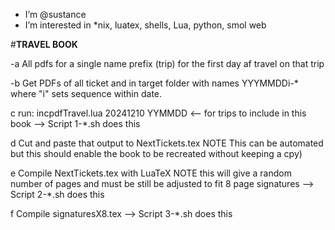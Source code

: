 - I’m @sustance
- I’m interested in *nix, luatex, shells, Lua, python, smol web

#______TRAVEL BOOK______

-a All pdfs for a single name prefix (trip) for the first day af travel on that trip

-b Get PDFs of all ticket and in target folder with names YYYMMDDi-* where "i" sets sequence within date.

c run: incpdfTravel.lua 20241210 YYMMDD <-- for trips to include in this book
--> Script 1-*.sh does this

d Cut and paste that output to NextTickets.tex 
    NOTE This can be automated but this should enable the book to be recreated without keeping a cpy)

e Compile NextTickets.tex with LuaTeX
    NOTE this will give a random number of pages and must be still be adjusted to fit 8 page signatures
--> Script 2-*.sh does this

f Compile signaturesX8.tex
--> Script 3-*.sh does this

<!---
sustance/sustance is a ✨ special ✨ repository because its `README.md` (this file) appears on your GitHub profile.
You can click the Preview link to take a look at your changes.
--->
